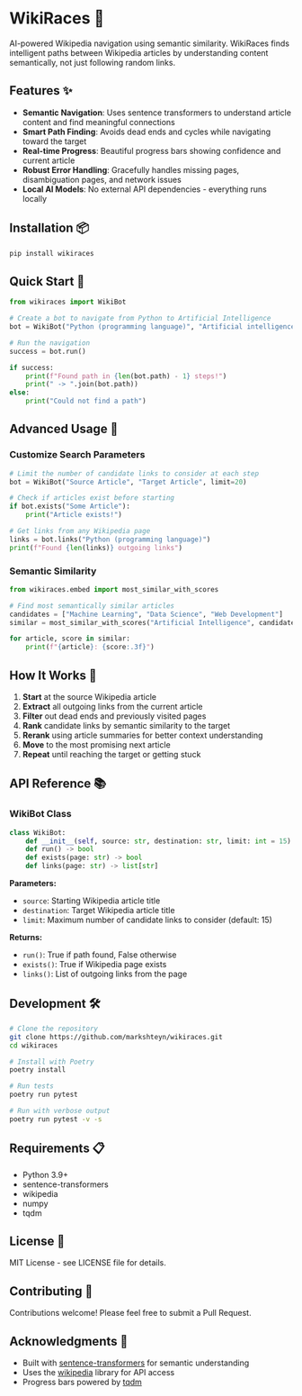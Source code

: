 # WikiRaces 🏁

AI-powered Wikipedia navigation using semantic similarity. WikiRaces finds intelligent paths between Wikipedia articles by understanding content semantically, not just following random links.

## Features ✨

- **Semantic Navigation**: Uses sentence transformers to understand article content and find meaningful connections
- **Smart Path Finding**: Avoids dead ends and cycles while navigating toward the target
- **Real-time Progress**: Beautiful progress bars showing confidence and current article
- **Robust Error Handling**: Gracefully handles missing pages, disambiguation pages, and network issues
- **Local AI Models**: No external API dependencies - everything runs locally

## Installation 📦

```bash
pip install wikiraces
```

## Quick Start 🚀

```python
from wikiraces import WikiBot

# Create a bot to navigate from Python to Artificial Intelligence
bot = WikiBot("Python (programming language)", "Artificial intelligence")

# Run the navigation
success = bot.run()

if success:
    print(f"Found path in {len(bot.path) - 1} steps!")
    print(" -> ".join(bot.path))
else:
    print("Could not find a path")
```

## Advanced Usage 🔧

### Customize Search Parameters

```python
# Limit the number of candidate links to consider at each step
bot = WikiBot("Source Article", "Target Article", limit=20)

# Check if articles exist before starting
if bot.exists("Some Article"):
    print("Article exists!")

# Get links from any Wikipedia page
links = bot.links("Python (programming language)")
print(f"Found {len(links)} outgoing links")
```

### Semantic Similarity

```python
from wikiraces.embed import most_similar_with_scores

# Find most semantically similar articles
candidates = ["Machine Learning", "Data Science", "Web Development"]
similar = most_similar_with_scores("Artificial Intelligence", candidates)

for article, score in similar:
    print(f"{article}: {score:.3f}")
```

## How It Works 🧠

1. **Start** at the source Wikipedia article
2. **Extract** all outgoing links from the current article
3. **Filter** out dead ends and previously visited pages
4. **Rank** candidate links by semantic similarity to the target
5. **Rerank** using article summaries for better context understanding
6. **Move** to the most promising next article
7. **Repeat** until reaching the target or getting stuck

## API Reference 📚

### WikiBot Class

```python
class WikiBot:
    def __init__(self, source: str, destination: str, limit: int = 15)
    def run() -> bool
    def exists(page: str) -> bool
    def links(page: str) -> list[str]
```

**Parameters:**
- `source`: Starting Wikipedia article title
- `destination`: Target Wikipedia article title  
- `limit`: Maximum number of candidate links to consider (default: 15)

**Returns:**
- `run()`: True if path found, False otherwise
- `exists()`: True if Wikipedia page exists
- `links()`: List of outgoing links from the page

## Development 🛠️

```bash
# Clone the repository
git clone https://github.com/markshteyn/wikiraces.git
cd wikiraces

# Install with Poetry
poetry install

# Run tests
poetry run pytest

# Run with verbose output
poetry run pytest -v -s
```

## Requirements 📋

- Python 3.9+
- sentence-transformers
- wikipedia
- numpy
- tqdm

## License 📄

MIT License - see LICENSE file for details.

## Contributing 🤝

Contributions welcome! Please feel free to submit a Pull Request.

## Acknowledgments 🙏

- Built with [sentence-transformers](https://www.sbert.net/) for semantic understanding
- Uses the [wikipedia](https://pypi.org/project/wikipedia/) library for API access
- Progress bars powered by [tqdm](https://tqdm.github.io/)

